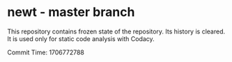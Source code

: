 # newt - master branch

This repository contains frozen state of the repository.
Its history is cleared. It is used only for static code
analysis with Codacy.

Commit Time: 1706772788